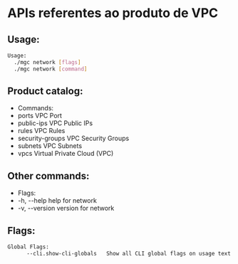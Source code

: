 # APIs referentes ao produto de VPC

## Usage:
```bash
Usage:
  ./mgc network [flags]
  ./mgc network [command]
```

## Product catalog:
- Commands:
- ports           VPC Port
- public-ips      VPC Public IPs
- rules           VPC Rules
- security-groups VPC Security Groups
- subnets         VPC Subnets
- vpcs            Virtual Private Cloud (VPC)

## Other commands:
- Flags:
- -h, --help      help for network
- -v, --version   version for network

## Flags:
```bash
Global Flags:
      --cli.show-cli-globals   Show all CLI global flags on usage text
```

